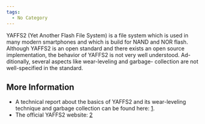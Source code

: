 ```yaml
---
tags:
  - No Category
---
```

YAFFS2 (Yet Another Flash File System) is a file system which is used in
many modern smartphones and which is build for NAND and NOR flash.
Although YAFFS2 is an open standard and there exists an open source
implementation, the behavior of YAFFS2 is not very well understood. Ad-
ditionally, several aspects like wear-leveling and garbage- collection
are not well-specified in the standard.

## More Information

- A technical report about the basics of YAFFS2 and its wear-leveling
  technique and garbage collection can be found here:
  [1](http://www.opus.ub.uni-erlangen.de/opus/volltexte/2011/2833/pdf/CS_2011_06.pdf).
- The official YAFFS2 website: [2](http://www.yaffs.net/)